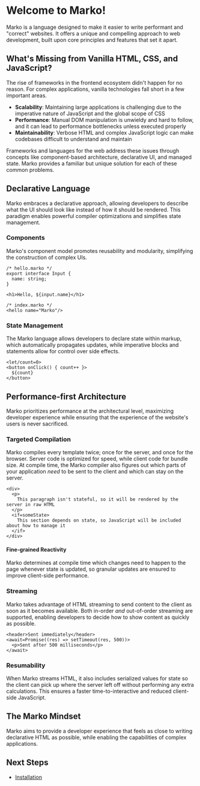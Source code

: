 # Welcome to Marko!

Marko is a language designed to make it easier to write performant and "correct" websites. It offers a unique and compelling approach to web development, built upon core principles and features that set it apart.

## What's Missing from Vanilla HTML, CSS, and JavaScript?

The rise of frameworks in the frontend ecosystem didn't happen for no reason. For complex applications, vanilla technologies fall short in a few important areas.

- **Scalability**: Maintaining large applications is challenging due to the imperative nature of JavaScript and the global scope of CSS
- **Performance**: Manual DOM manipulation is unwieldy and hard to follow, and it can lead to performance bottlenecks unless executed properly
- **Maintainability**: Verbose HTML and complex JavaScript logic can make codebases difficult to understand and maintain

Frameworks and languages for the web address these issues through concepts like component-based architecture, declarative UI, and managed state. Marko provides a familiar but unique solution for each of these common problems.

## Declarative Language

Marko embraces a declarative approach, allowing developers to describe what the UI should look like instead of how it should be rendered. This paradigm enables powerful compiler optimizations and simplifies state management.

### Components

Marko's component model promotes reusability and modularity, simplifying the construction of complex UIs.

```marko
/* hello.marko */
export interface Input {
  name: string;
}

<h1>Hello, ${input.name}</h1>
```

```marko
/* index.marko */
<hello name="Marko"/>
```

### State Management

The Marko language allows developers to declare state within markup, which automatically propagates updates, while imperative blocks and statements allow for control over side effects.

```marko
<let/count=0>
<button onClick() { count++ }>
  ${count}
</button>
```

## Performance-first Architecture

Marko prioritizes performance at the architectural level, maximizing developer experience while ensuring that the experience of the website's users is never sacrificed.

### Targeted Compilation

Marko compiles every template twice; once for the server, and once for the browser. Server code is optimized for speed, while client code for bundle size. At compile time, the Marko compiler also figures out which parts of your application _need_ to be sent to the client and which can stay on the server.

```marko
<div>
  <p>
    This paragraph isn't stateful, so it will be rendered by the server in raw HTML
  </p>
  <if=someState>
    This section depends on state, so JavaScript will be included about how to manage it
  </if>
</div>
```

#### Fine-grained Reactivity

Marko determines at compile time which changes need to happen to the page whenever state is updated, so granular updates are ensured to improve client-side performance.

### Streaming

Marko takes advantage of HTML streaming to send content to the client as soon as it becomes available. Both in-order _and_ out-of-order streaming are supported, enabling developers to decide how to show content as quickly as possible.

```marko
<header>Sent immediately</header>
<await=Promise((res) => setTimeout(res, 500))>
  <p>Sent after 500 milliseconds</p>
</await>
```

### Resumability

When Marko streams HTML, it also includes serialized values for state so the client can pick up where the server left off without performing any extra calculations. This ensures a faster time-to-interactive and reduced client-side JavaScript.

## The Marko Mindset

Marko aims to provide a developer experience that feels as close to writing declarative HTML as possible, while enabling the capabilities of complex applications.

## Next Steps

- [Installation](./installation.md)
